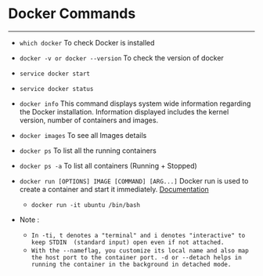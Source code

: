 # Docker Commands
---

- `which docker` To check Docker is installed
- `docker -v or docker --version` To check the version of docker
- `service docker start` 
- `service docker status`
- `docker info` This command displays system wide information regarding the Docker installation. Information displayed includes the kernel version, number of containers and images.
- `docker images` To see all Images details
- `docker ps` To list all the running containers
- `docker ps -a` To list all containers (Running + Stopped)
- `docker run [OPTIONS] IMAGE [COMMAND] [ARG...]` Docker run is used to create a container and start it immediately. [Documentation](https://docs.docker.com/engine/reference/commandline/run/)

  - `docker run -it ubuntu /bin/bash`


- Note :
  - `In -ti, t denotes a "terminal" and i denotes "interactive" to keep STDIN  (standard input) open even if not attached.`
  - `With the --nameflag, you customize its local name and also map the host port to the container port. -d or --detach helps in running the container in the background in detached mode.`
